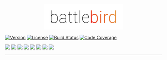 <!--
  Title: Battlebird
  Description: Secured Communication with great Ethereum Synergy
  Author: Iulian Rotaru
  -->
<div align="center" >
<img width="50%" src="https://raw.githubusercontent.com/Horyus/battlebird/develop/.assets/Battlebird.png">
</div>


[![Version](https://img.shields.io/badge/version-0.0.1-blue.svg)](https://www.npmjs.com/package/battlebird)
[![License](https://img.shields.io/badge/license-MIT-blue.svg)](https://opensource.org/licenses/MIT)
[![Build Status](https://travis-ci.org/Horyus/battlebird.svg?branch=develop)](https://travis-ci.org/Horyus/battlebird)
[![Code Coverage](https://codecov.io/gh/Horyus/battlebird/branch/develop/graph/badge.svg)](https://codecov.io/gh/Horyus/battlebird)

[![](https://sourcerer.io/fame/mortimr/Horyus/battlebird/images/0)](https://sourcerer.io/fame/mortimr/Horyus/battlebird/links/0)
[![](https://sourcerer.io/fame/mortimr/Horyus/battlebird/images/1)](https://sourcerer.io/fame/mortimr/Horyus/battlebird/links/1)
[![](https://sourcerer.io/fame/mortimr/Horyus/battlebird/images/2)](https://sourcerer.io/fame/mortimr/Horyus/battlebird/links/2)
[![](https://sourcerer.io/fame/mortimr/Horyus/battlebird/images/3)](https://sourcerer.io/fame/mortimr/Horyus/battlebird/links/3)
[![](https://sourcerer.io/fame/mortimr/Horyus/battlebird/images/4)](https://sourcerer.io/fame/mortimr/Horyus/battlebird/links/4)
[![](https://sourcerer.io/fame/mortimr/Horyus/battlebird/images/5)](https://sourcerer.io/fame/mortimr/Horyus/battlebird/links/5)
[![](https://sourcerer.io/fame/mortimr/Horyus/battlebird/images/6)](https://sourcerer.io/fame/mortimr/Horyus/battlebird/links/6)
[![](https://sourcerer.io/fame/mortimr/Horyus/battlebird/images/7)](https://sourcerer.io/fame/mortimr/Horyus/battlebird/links/7)

---

